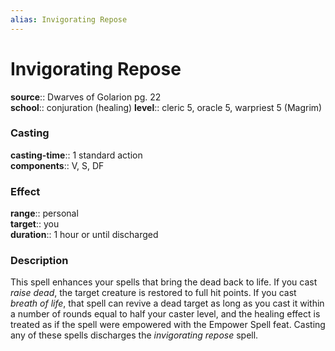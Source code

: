 ```yaml
---
alias: Invigorating Repose
---
```


# Invigorating Repose 

**source**:: Dwarves of Golarion pg. 22  
**school**:: conjuration (healing)
**level**:: cleric 5, oracle 5, warpriest 5 (Magrim)

### Casting 

**casting-time**:: 1 standard action  
**components**:: V, S, DF

### Effect 

**range**:: personal  
**target**:: you  
**duration**:: 1 hour or until discharged

### Description 

This spell enhances your spells that bring the dead back to life. If you cast *raise dead*, the target creature is restored to full hit points. If you cast *breath of life*, that spell can revive a dead target as long as you cast it within a number of rounds equal to half your caster level, and the healing effect is treated as if the spell were empowered with the Empower Spell feat. Casting any of these spells discharges the *invigorating repose* spell.
